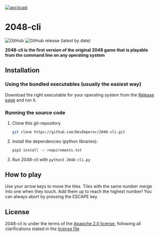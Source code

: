 [![asciicast](https://asciinema.org/a/462881.svg)](https://asciinema.org/a/462881)
# 2048-cli
![GitHub](https://img.shields.io/github/license/DevEmperor/2048-cli?style=for-the-badge)  ![GitHub release (latest by date)](https://img.shields.io/github/v/release/DevEmperor/2048-cli?style=for-the-badge)

**2048-cli is the first version of the original 2048 game that is playable from the command line on any operating system**

## Installation
### Using the bundled executables (usually the easiest way)
Download the right executable for your operating system from the [Release page](https://github.com/DevEmperor/2048-cli/releases) and run it.

### Running the source code
1. Clone this git-repository
    ```bash
    git clone https://github.com/DevEmperor/2048-cli.git
    ```
2. Install the dependencies (python libraries):
   ```bash
   pip3 install -r requirements.txt
   ```
3. Run 2048-cli with `python3 2048-cli.py`

## How to play
Use your arrow keys to move the tiles. Tiles with the same number merge into one when they touch. Add them up to reach the highest number!
You can always abort by pressing the ESCAPE key.

## License
2048-cli is under the terms of the [Apapche 2.0 license](https://www.apache.org/licenses/LICENSE-2.0), following all clarifications stated in the [license file](https://raw.githubusercontent.com/DevEmperor/2048-cli/master/LICENSE)